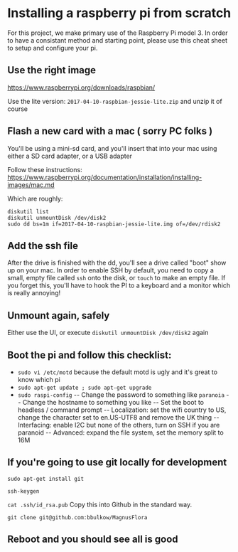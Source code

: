 # Installing a raspberry pi from scratch

For this project, we make primary use of the Raspberry Pi model 3. In order to have a 
consistant method and starting point, please use this cheat sheet to setup and configure your pi.

## Use the right image

https://www.raspberrypi.org/downloads/raspbian/

Use the lite version: `2017-04-10-raspbian-jessie-lite.zip` and unzip it of course

## Flash a new card with a mac ( sorry PC folks )

You'll be using a mini-sd card, and you'll insert that into your mac using either a SD card adapter, or a USB adapter

Follow these instructions: https://www.raspberrypi.org/documentation/installation/installing-images/mac.md

Which are roughly:

```
diskutil list
diskutil unmountDisk /dev/disk2
sudo dd bs=1m if=2017-04-10-raspbian-jessie-lite.img of=/dev/rdisk2
```

## Add the ssh file

After the drive is finished with the dd, you'll see a drive called "boot" show up on your mac. In order to enable SSH by default,
you need to copy a small, empty file called `ssh` onto the disk, or `touch` to make an empty file. If you forget this,
you'll have to hook the PI to a keyboard and a monitor which is really annoying!

## Unmount again, safely

Either use the UI, or execute `diskutil unmountDisk /dev/disk2` again

## Boot the pi and follow this checklist:

- `sudo vi /etc/motd` because the default motd is ugly and it's great to know which pi
- `sudo apt-get update ; sudo apt-get upgrade`
- `sudo raspi-config`
-- Change the password to something like `paranoia`
-- Change the hostname to something you like
-- Set the boot to headless / command prompt
-- Localization: set the wifi country to US, change the character set to en.US-UTF8 and remove the UK thing
-- Interfacing: enable I2C but none of the others, turn on SSH if you are paranoid
-- Advanced: expand the file system, set the memory split to 16M

## If you're going to use git locally for development

`sudo apt-get install git`

`ssh-keygen`

`cat .ssh/id_rsa.pub` 
Copy this into Github in the standard way. 

`git clone git@github.com:bbulkow/MagnusFlora`


## Reboot and you should see all is good
